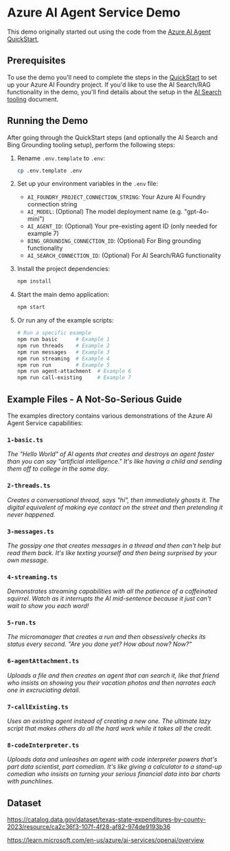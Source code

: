# Azure AI Agent Service Demo

This demo originally started out using the code from the [Azure AI Agent QuickStart](https://learn.microsoft.com/azure/ai-services/agents/quickstart), 

## Prerequisites

To use the demo you'll need to complete the steps in the [QuickStart](https://learn.microsoft.com/azure/ai-services/agents/quickstart?pivots=programming-language-javascript) to set up your Azure AI Foundry project. If you'd like to use the AI Search/RAG functionality in the demo, you'll find details about the setup in the [AI Search tooling](https://learn.microsoft.com/azure/ai-services/agents/how-to/tools/azure-ai-search?tabs=azurecli%2Cjavascript&pivots=code-examples) document.

## Running the Demo

After going through the QuickStart steps (and optionally the AI Search and Bing Grounding tooling setup), perform the following steps:

1. Rename `.env.template` to `.env`:

   ```bash
   cp .env.template .env
   ```

2. Set up your environment variables in the `.env` file:
   
   - `AI_FOUNDRY_PROJECT_CONNECTION_STRING`: Your Azure AI Foundry connection string
   - `AI_MODEL`: (Optional) The model deployment name (e.g. "gpt-4o-mini")
   - `AI_AGENT_ID`: (Optional) Your pre-existing agent ID (only needed for example 7)
   - `BING_GROUNDING_CONNECTION_ID`: (Optional) For Bing grounding functionality
   - `AI_SEARCH_CONNECTION_ID`: (Optional) For AI Search/RAG functionality

3. Install the project dependencies:

    ```bash
    npm install
    ```

4. Start the main demo application:
    ```bash
    npm start
    ```

5. Or run any of the example scripts:
    ```bash
    # Run a specific example
    npm run basic      # Example 1
    npm run threads    # Example 2
    npm run messages   # Example 3
    npm run streaming  # Example 4
    npm run run        # Example 5
    npm run agent-attachment  # Example 6
    npm run call-existing     # Example 7
    ```

## Example Files - A Not-So-Serious Guide

The examples directory contains various demonstrations of the Azure AI Agent Service capabilities:

### `1-basic.ts`
*The "Hello World" of AI agents that creates and destroys an agent faster than you can say "artificial intelligence." It's like having a child and sending them off to college in the same day.*

### `2-threads.ts` 
*Creates a conversational thread, says "hi", then immediately ghosts it. The digital equivalent of making eye contact on the street and then pretending it never happened.*

### `3-messages.ts`
*The gossipy one that creates messages in a thread and then can't help but read them back. It's like texting yourself and then being surprised by your own message.*

### `4-streaming.ts`
*Demonstrates streaming capabilities with all the patience of a caffeinated squirrel. Watch as it interrupts the AI mid-sentence because it just can't wait to show you each word!*

### `5-run.ts`
*The micromanager that creates a run and then obsessively checks its status every second. "Are you done yet? How about now? Now?"*

### `6-agentAttachment.ts`
*Uploads a file and then creates an agent that can search it, like that friend who insists on showing you their vacation photos and then narrates each one in excruciating detail.*

### `7-callExisting.ts`
*Uses an existing agent instead of creating a new one. The ultimate lazy script that makes others do all the hard work while it takes all the credit.*

### `8-codeInterpreter.ts`
*Uploads data and unleashes an agent with code interpreter powers that's part data scientist, part comedian. It's like giving a calculator to a stand-up comedian who insists on turning your serious financial data into bar charts with punchlines.*



## Dataset

https://catalog.data.gov/dataset/texas-state-expenditures-by-county-2023/resource/ca2c36f3-107f-4f28-af82-974de9193b36

https://learn.microsoft.com/en-us/azure/ai-services/openai/overview

